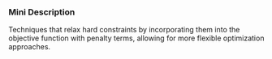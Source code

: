 ### Mini Description

Techniques that relax hard constraints by incorporating them into the objective function with penalty terms, allowing for more flexible optimization approaches.
